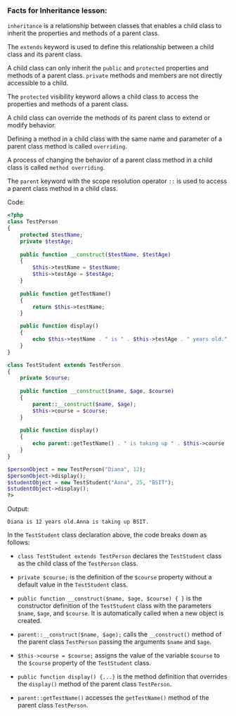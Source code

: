 ### Facts for Inheritance lesson:

`inheritance` is a relationship between classes that enables a child class to inherit the properties and methods of a parent class.

The `extends` keyword is used to define this relationship between a child class and its parent class.

A child class can only inherit the `public` and `protected` properties and methods of a parent class. `private` methods and members are not directly accessible to a child.

The `protected` visibility keyword allows a child class to access the properties and methods of a parent class.

A child class can override the methods of its parent class to extend or modify behavior.

Defining a method in a child class with the same name and parameter of a parent class method is called `overriding`.

A process of changing the behavior of a parent class method in a child class is called `method overriding`.

The `parent` keyword with the scope resolution operator `::` is used to access a parent class method in a child class.

Code:

```php
<?php
class TestPerson 
{
    protected $testName;
    private $testAge;
	
    public function __construct($testName, $testAge)
    {
        $this->testName = $testName;
        $this->testAge = $testAge;
    }
	
    public function getTestName()
    {
        return $this->testName;
    }

    public function display()
    {
        echo $this->testName . " is " . $this->testAge . " years old.";
    }
}

class TestStudent extends TestPerson
{
    private $course;
	
    public function __construct($name, $age, $course)
    {
        parent::__construct($name, $age);
        $this->course = $course;
    }
	
    public function display()
    {
        echo parent::getTestName() . " is taking up " . $this->course . ".";
    }
}

$personObject = new TestPerson("Diana", 12);
$personObject->display();
$studentObject = new TestStudent("Anna", 25, "BSIT");
$studentObject->display();
?>
```

Output:
```
Diana is 12 years old.Anna is taking up BSIT.
```

In the `TestStudent` class declaration above, the code breaks down as follows:

 - `class TestStudent extends TestPerson` declares the `TestStudent` class as the child class of the `TestPerson` class.

 - `private $course;` is the definition of the `$course` property without a default value in the `TestStudent` class.

 - `public function __construct($name, $age, $course) { }` is the constructor definition of the `TestStudent` class with the parameters `$name`, `$age`, and `$course`. It is automatically called when a new object is created.

 - `parent::__construct($name, $age);` calls the `__construct()` method of the parent class `TestPerson` passing the arguments `$name` and `$age`.

 - `$this->course = $course;` assigns the value of the variable `$course` to the `$course` property of the `TestStudent` class.

 - `public function display() {...}` is the method definition that overrides the `display()` method of the parent class `TestPerson`. 

 - `parent::getTestName()` accesses the `getTestName()` method of the parent class `TestPerson`.
